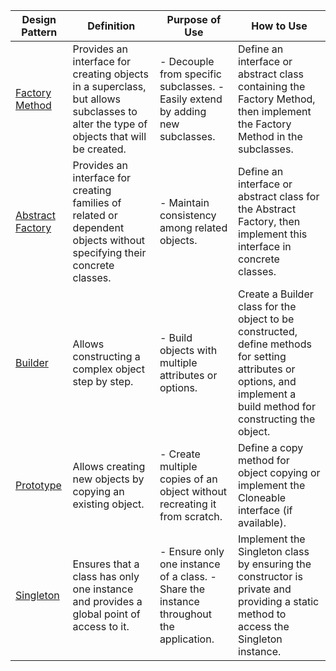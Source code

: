 | Design Pattern                       | Definition                                                                                                                           | Purpose of Use                                                                          | How to Use                                                                                                                                                           |
|--------------------------------------|--------------------------------------------------------------------------------------------------------------------------------------|-----------------------------------------------------------------------------------------|----------------------------------------------------------------------------------------------------------------------------------------------------------------------|
| [Factory Method](factory-method)     | Provides an interface for creating objects in a superclass, but allows subclasses to alter the type of objects that will be created. | - Decouple from specific subclasses. - Easily extend by adding new subclasses.          | Define an interface or abstract class containing the Factory Method, then implement the Factory Method in the subclasses.                                            |
| [Abstract Factory](abstract-factory) | Provides an interface for creating families of related or dependent objects without specifying their concrete classes.               | - Maintain consistency among related objects.                                           | Define an interface or abstract class for the Abstract Factory, then implement this interface in concrete classes.                                                   |
| [Builder](builder)                   | Allows constructing a complex object step by step.                                                                                   | - Build objects with multiple attributes or options.                                    | Create a Builder class for the object to be constructed, define methods for setting attributes or options, and implement a build method for constructing the object. |
| [Prototype](prototype)               | Allows creating new objects by copying an existing object.                                                                           | - Create multiple copies of an object without recreating it from scratch.               | Define a copy method for object copying or implement the Cloneable interface (if available).                                                                         |
| [Singleton](singleton)               | Ensures that a class has only one instance and provides a global point of access to it.                                              | - Ensure only one instance of a class. - Share the instance throughout the application. | Implement the Singleton class by ensuring the constructor is private and providing a static method to access the Singleton instance.                                 |
